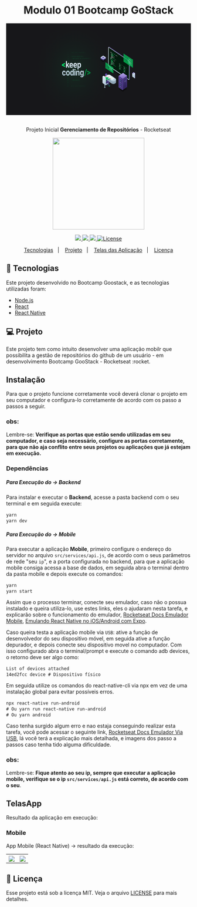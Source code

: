 <h1 align="center"> <strong> Modulo 01 Bootcamp GoStack </strong> </h1>

<div align="center">
  <img  height="250" width="550" src="./tmp/img/WallpaperBootcamp.png" align="center"></img>
</div>

<br />

<p align="center">Projeto Inicial <strong>Gerenciamento de Repositórios</strong> - Rocketseat</p>

<div align="center">
  <img height="250" width="250" src="./tmp/img/gestRepo.svg" align="center"></img>
</div>

<p align="center">
  <a aria-label="Versão do Node" href="#">
    <img src="https://img.shields.io/badge/node.js@lts-12.16.2-informational?logo=Node.JS"></img>
  </a>

  <a aria-label="Versão do React Native" href="#">
    <img src="https://img.shields.io/badge/react_native-0.62.2-informational?logo=react"></img>
  </a>
    
  <a aria-label="Rocketseat" href="#">
    <img src="https://img.shields.io/badge/OmniStack-done-green?logo=data:image/png;base64,iVBORw0KGgoAAAANSUhEUgAAABAAAAAQCAMAAAAoLQ9TAAAALVBMVEVHcExxWsF0XMJzXMJxWcFsUsD///9jRrzY0u6Xh9Gsn9n39fyMecy0qd2bjNJWBT0WAAAABHRSTlMA2Do606wF2QAAAGlJREFUGJVdj1cWwCAIBLEsRU3uf9xobDH8+GZwUYi8i6ucJwrxKE+7D0G9Q4vlYqtmCSjndr4CgCgzlyFgfKfKCVO0LrPKjmiqMxGXkJwNnXskqWG+1oSM+BSwD8f29YLNjvx/OQrn+g99oQSoNmt3PgAAAABJRU5ErkJggg=="></img>
  </a>

  <a aria-label="License" href="#">
    <img alt="License" src="https://img.shields.io/badge/license-MIT-brightgreen"></img>
  </a>
</p>

<p align="center">
  <a href="#rocket-tecnologias">Tecnologias</a>&nbsp;&nbsp;&nbsp;|&nbsp;&nbsp;&nbsp;
  <a href="#-projeto">Projeto</a>&nbsp;&nbsp;&nbsp;|&nbsp;&nbsp;&nbsp;
  <a href="#-TelasApp">Telas das Aplicação</a>&nbsp;&nbsp;&nbsp;|&nbsp;&nbsp;&nbsp;
  <a href="#memo-licença">Licença</a>
</p>

## :rocket: Tecnologias

Este projeto desenvolvido no Bootcamp Goostack, e as tecnologias utilizadas foram:

- [Node.js](https://nodejs.org/en/)
- [React](https://reactjs.org)
- [React Native](https://facebook.github.io/react-native/)

## 💻 Projeto

Este projeto tem como intuito desenvolver uma aplicação mobilr que possibilita a gestão de repositórios do github de um usuário - em desenvolvimento Bootcamp GooStack - Rocketseat :rocket.

## Instalação
Para que o projeto funcione corretamente você deverá clonar o projeto em seu computador e configura-lo corretamente de acordo com os passo a passos a seguir.

### obs:
Lembre-se: **Verifique as portas que estão sendo utilizadas em seu computador, e caso seja necessário, configure as portas corretamente, para que não aja conflito entre seus projetos ou aplicações que já estejam em execução.**

### Dependências

##### Para Execução do -> Backend
Para instalar e executar o **Backend**, acesse a pasta backend com o seu terminal e em seguida execute:
```bash
yarn
yarn dev
```

##### Para Execução do ->  Mobile
Para executar a aplicação **Mobile**, primeiro configure o endereço do servidor no arquivo `src/services/api.js`, de acordo com o seus parâmetros de rede "seu `ip`", e a porta configurada no backend, para que a aplicação mobile consiga acessa a base de dados, em seguida abra o terminal dentro da pasta mobile e depois execute os comandos:
```
yarn
yarn start
```
Assim que o processo terminar, conecte seu emulador, caso não o possua instalado e queira utiliza-lo, use estes links, eles o ajudaram nesta tarefa, e explicarão sobre o funcionamento do emulador, [Rocketseat Docs Emulador Mobile](https://docs.rocketseat.dev/ambiente-react-native/android/emulador), [Emulando React Native no iOS/Android com Expo](https://www.youtube.com/watch?v=eSjFDWYkdxM).

Caso queira testa a aplicação mobile via `USB`: ative a função de desenvolvedor do seu dispositivo móvel, em seguida ative a função depurador, e depois conecte seu dispositivo movel no computador. Com isso configurado abra o terminal/prompt e execute o comando adb devices, o retorno deve ser algo como:

```
List of devices attached
14ed2fcc device # Dispositivo físico
```

Em seguida utilize os comandos do react-native-cli via npx em vez de uma instalação global para evitar possíveis erros.

```
npx react-native run-android
# Ou yarn run react-native run-android
# Ou yarn android
```

Caso tenha surgido algum erro e nao estaja conseguindo realizar esta tarefa, você pode acessar o seguinte link, [Rocketseat Docs Emulador Via USB](https://react-native.rocketseat.dev/usb/android), lá você terá a explicação mais detalhada, e imagens dos passo a passos caso tenha tido alguma dificuldade.

### obs:
Lembre-se: **Fique atento ao seu ip, sempre que executar a aplicação mobile, verifique se o ip `src/services/api.js` está correto, de acordo com o seu**.

##  TelasApp
Resultado da aplicação em execução:

### Mobile
App Mobile (React Native) -> resultado da execução:
<table>
  <tr>
    <td>
      <img src="./tmp/img/mobile-page1.jpeg" align="center"></img>
    </td>
    <td>
      <img src="./tmp/img/mobile-page2.jpeg" align="center"></img>
    </td>
  </tr>
</table>

## :memo: Licença

Esse projeto está sob a licença MIT. Veja o arquivo [LICENSE](LICENSE.md) para mais detalhes.